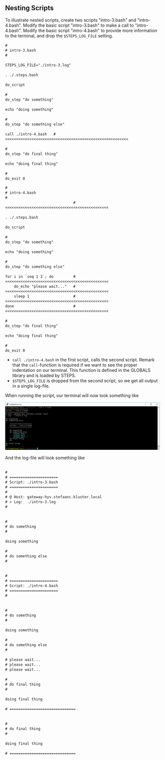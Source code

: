 ## Nesting Scripts

To illustrate nested scripts, create two scripts "intro-3.bash" and "intro-4.bash".  Modify the basic script "intro-3.bash" to make a call to "intro-4.bash".  Modify the basic script "intro-4.bash" to provide more information to the terminal, and drop the `$STEPS_LOG_FILE` setting.

```shell
#
# intro-3.bash
#

STEPS_LOG_FILE="./intro-3.log"

. ./.steps.bash

do_script

#
do_step "do something"

echo "doing something"

#
do_step "do something else"

call ./intro-4.bash   # <<<<<<<<<<<<<<<<<<<<<<<<<<<<<<<<<<<<<<<<<<<<<<<<<<<<<<<<

#
do_step "do final thing"

echo "doing final thing"

#
do_exit 0
```

```shell
#
# intro-4.bash
#
                               # <<<<<<<<<<<<<<<<<<<<<<<<<<<<<<<<<<<<<<<<<<<<<<<

. ./.steps.bash

do_script

#
do_step "do something"

echo "doing something"

#
do_step "do something else"

for i in `seq 1 3`; do         # <<<<<<<<<<<<<<<<<<<<<<<<<<<<<<<<<<<<<<<<<<<<<<<
    do_echo "please wait..."   # <<<<<<<<<<<<<<<<<<<<<<<<<<<<<<<<<<<<<<<<<<<<<<<
    sleep 1                    # <<<<<<<<<<<<<<<<<<<<<<<<<<<<<<<<<<<<<<<<<<<<<<<
done                           # <<<<<<<<<<<<<<<<<<<<<<<<<<<<<<<<<<<<<<<<<<<<<<<

#
do_step "do final thing"

echo "doing final thing"

#
do_exit 0
```

- `call ./intro-4.bash` in the first script, calls the second script.  Remark that the `call`-function is required if we want to see the proper indentation on our terminal.  This function is defined in the GLOBALS library and is loaded by STEPS.
- `$STEPS_LOG_FILE` is dropped from the second script, so we get all output in a single log-file.

When running the script, our terminal will now look something like

![intro-3.nested.png](./screenshots/intro-3.nested.png)

And the log-file will look something like

```text

#
# ======================
# Script: ./intro-3.bash
# ======================
#
# @ Host: gateway-hyv.stefaanc.kluster.local
# > Log:  ./intro-3.log
#


#
# do something
#

doing something

#
# do something else
#


#
# ======================
# Script: ./intro-4.bash
# ======================
#


#
# do something
#

doing something

#
# do something else
#

# please wait...
# please wait...
# please wait...

#
# do final thing
#

doing final thing

# ==============================


#
# do final thing
#

doing final thing

# ==============================
```
